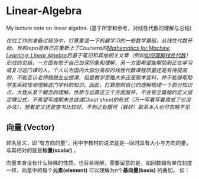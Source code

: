# Linear-Algebra
My lecture note on linear algebra. (基于所学和参考，对线性代数的理解与总结)

_在找工作的准备过程当中，打算重温一下机器学习的一些数学基础，从线性代数开始。当前repo是自己在重新上了Coursera的[Mathematics for Machine Learning: Linear Algebra](https://www.coursera.org/learn/linear-algebra-machine-learning/home/welcome)后基于笔记和其他相关文章（例如[如何理解线性代数](https://www.zhihu.com/question/20534668)）形成的总结，一方面有助于自己加深印象和理解，另一方面希望能帮助到正在学习或复习这门课的人。个人认为国内大部分高校的线性代数课程质量还是有待提高的，不能否认老师兢兢业业授课，但是教学思路大多还是照本宣科，并不能够帮助学生系统性地理解这门学科的知识。因此，打算按照自己的理解梳理一下部分知识点，大致从某个概念的理解，性质与运算这三个方面展开，不会有全篇幅的定义或定理公式，不希望写成期末总结或Cheat sheet的形式（万一写着写着真成了也没办法），想看定义还是查书比较好。不到之处既可（最好）联系本人也可忽略不见_

## 向量 (Vector)
顾名思义，即“有方向的量”，用中学教材的说法就是--同时具有大小与方向的量，与其相对的就是**标量(scalar)** 。

向量本身没有什么特殊的性质，也容易理解，需要留意的是，如同数轴有单位刻度一样，向量中的每个**元素(element)** 可以理解为n个**基向量(basis)** 的叠加。
如：
